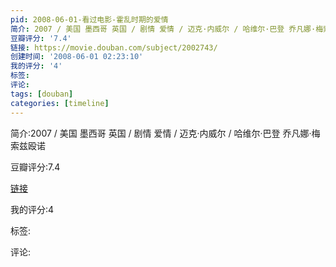 ```yaml
---
pid: 2008-06-01-看过电影-霍乱时期的爱情
简介: 2007 / 美国 墨西哥 英国 / 剧情 爱情 / 迈克·内威尔 / 哈维尔·巴登 乔凡娜·梅索兹殴诺
豆瓣评分: '7.4'
链接: https://movie.douban.com/subject/2002743/
创建时间: '2008-06-01 02:23:10'
我的评分: '4'
标签:
评论:
tags: [douban]
categories: [timeline]
---
```

简介:2007 / 美国 墨西哥 英国 / 剧情 爱情 / 迈克·内威尔 / 哈维尔·巴登 乔凡娜·梅索兹殴诺

豆瓣评分:7.4

[链接](https://movie.douban.com/subject/2002743/)

我的评分:4

标签:

评论:

